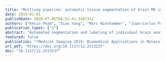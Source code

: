 ```yaml
---
title: "Multiseg pipeline: automatic tissue segmentation of brain MR images with subject-specific atlases"
date: 2019-01-01
publishDate: 2020-07-05T06:52:41.318731Z
authors: ["Kevin Pham", "Xiao Yang", "Marc Niethammer", "Juan-Carlos Prieto", "Martin Styner"]
publication_types: ["1"]
abstract: "Automated segmentation and labeling of individual brain anatomical regions is challenging due to individual structural variability. Although, atlas-based segmentation has shown its potential for both tissue and structure segmentation, the inherent natural variability as well as disease-related changes in MR appearance is often inappropriately represented by a single atlas image. In order to have a more accurate representation, several atlases may be used for the segmentation task in a given neuroimaging study. In this paper, we present the MultisegPipeline, it uses multiple atlases that have been visually inspected and capture the expected variability in a neonatal population. The MultisegPipeline transfers the labeled regions from each atlas to the target image using deformable registration (ANTs or QuickSilver is available for this task). Additionally, the set of labels are merged using a label fusion technique that reduces the errors produced by the registration. The final output is a single label map that combines the results produced by all atlases into a consensus solution. In our study, the MultisegPipeline is used to segment brain MR images from 31 infants, a leave-one-out strategy was used to test our framework. The average dice score coefficient was 0.89."
featured: false
publication: "*Medical Imaging 2019: Biomedical Applications in Molecular, Structural, and Functional Imaging, San Diego, California, United States, 16-21 February 2019*"
url_pdf: "https://doi.org/10.1117/12.2513237"
doi: "10.1117/12.2513237"
---
```


